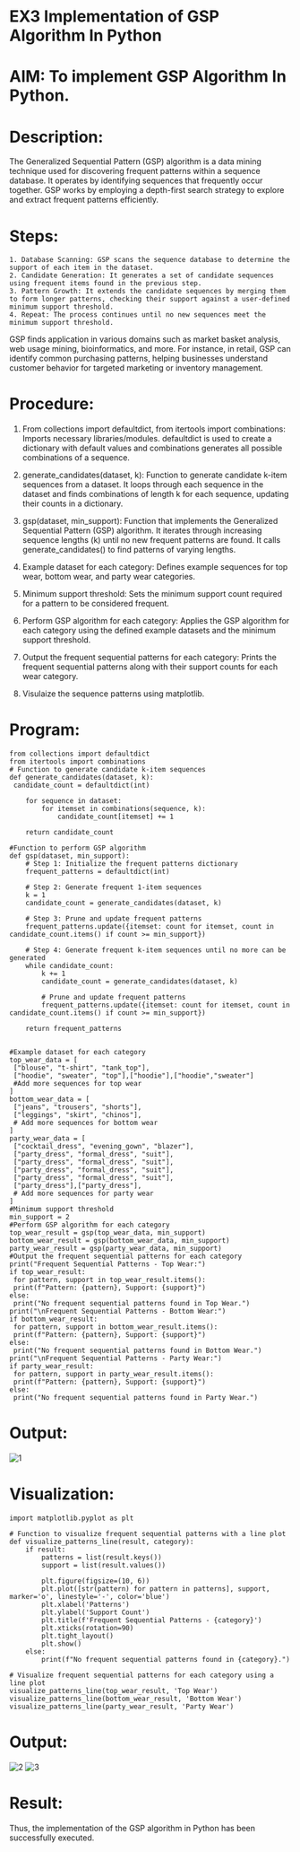 # EX3 Implementation of GSP Algorithm In Python
# AIM: To implement GSP Algorithm In Python.
# Description:

The Generalized Sequential Pattern (GSP) algorithm is a data mining technique used for discovering frequent patterns within a sequence database. It operates by identifying sequences that frequently occur together. GSP works by employing a depth-first search strategy to explore and extract frequent patterns efficiently.
# Steps:

    1. Database Scanning: GSP scans the sequence database to determine the support of each item in the dataset.
    2. Candidate Generation: It generates a set of candidate sequences using frequent items found in the previous step.
    3. Pattern Growth: It extends the candidate sequences by merging them to form longer patterns, checking their support against a user-defined minimum support threshold.
    4. Repeat: The process continues until no new sequences meet the minimum support threshold.

GSP finds application in various domains such as market basket analysis, web usage mining, bioinformatics, and more. For instance, in retail, GSP can identify common purchasing patterns, helping businesses understand customer behavior for targeted marketing or inventory management.
# Procedure:

1. From collections import defaultdict, from itertools import combinations: Imports necessary libraries/modules. defaultdict is used to create a dictionary with default values and combinations generates all possible combinations of a sequence.

2. generate_candidates(dataset, k): Function to generate candidate k-item sequences from a dataset. It loops through each sequence in the dataset and finds combinations of length k for each sequence, updating their counts in a dictionary.

3. gsp(dataset, min_support): Function that implements the Generalized Sequential Pattern (GSP) algorithm. It iterates through increasing sequence lengths (k) until no new frequent patterns are found. It calls generate_candidates() to find patterns of varying lengths.

4. Example dataset for each category: Defines example sequences for top wear, bottom wear, and party wear categories.

5. Minimum support threshold: Sets the minimum support count required for a pattern to be considered frequent.

6. Perform GSP algorithm for each category: Applies the GSP algorithm for each category using the defined example datasets and the minimum support threshold.

7. Output the frequent sequential patterns for each category: Prints the frequent sequential patterns along with their support counts for each wear category.

8. Visulaize the sequence patterns using matplotlib.
# Program:
```
from collections import defaultdict
from itertools import combinations
# Function to generate candidate k-item sequences
def generate_candidates(dataset, k):
 candidate_count = defaultdict(int)

    for sequence in dataset:
        for itemset in combinations(sequence, k):
            candidate_count[itemset] += 1

    return candidate_count

#Function to perform GSP algorithm
def gsp(dataset, min_support):
    # Step 1: Initialize the frequent patterns dictionary
    frequent_patterns = defaultdict(int)

    # Step 2: Generate frequent 1-item sequences
    k = 1
    candidate_count = generate_candidates(dataset, k)

    # Step 3: Prune and update frequent patterns
    frequent_patterns.update({itemset: count for itemset, count in candidate_count.items() if count >= min_support})

    # Step 4: Generate frequent k-item sequences until no more can be generated
    while candidate_count:
        k += 1
        candidate_count = generate_candidates(dataset, k)

        # Prune and update frequent patterns
        frequent_patterns.update({itemset: count for itemset, count in candidate_count.items() if count >= min_support})

    return frequent_patterns


#Example dataset for each category
top_wear_data = [
 ["blouse", "t-shirt", "tank_top"],
 ["hoodie", "sweater", "top"],["hoodie"],["hoodie","sweater"]
 #Add more sequences for top wear
]
bottom_wear_data = [
 ["jeans", "trousers", "shorts"],
 ["leggings", "skirt", "chinos"],
 # Add more sequences for bottom wear
]
party_wear_data = [
 ["cocktail_dress", "evening_gown", "blazer"],
 ["party_dress", "formal_dress", "suit"],
 ["party_dress", "formal_dress", "suit"],
 ["party_dress", "formal_dress", "suit"],
 ["party_dress", "formal_dress", "suit"],
 ["party_dress"],["party_dress"],
 # Add more sequences for party wear
]
#Minimum support threshold
min_support = 2
#Perform GSP algorithm for each category
top_wear_result = gsp(top_wear_data, min_support)
bottom_wear_result = gsp(bottom_wear_data, min_support)
party_wear_result = gsp(party_wear_data, min_support)
#Output the frequent sequential patterns for each category
print("Frequent Sequential Patterns - Top Wear:")
if top_wear_result:
 for pattern, support in top_wear_result.items():
 print(f"Pattern: {pattern}, Support: {support}")
else:
 print("No frequent sequential patterns found in Top Wear.")
print("\nFrequent Sequential Patterns - Bottom Wear:")
if bottom_wear_result:
 for pattern, support in bottom_wear_result.items():
 print(f"Pattern: {pattern}, Support: {support}")
else:
 print("No frequent sequential patterns found in Bottom Wear.")
print("\nFrequent Sequential Patterns - Party Wear:")
if party_wear_result:
 for pattern, support in party_wear_result.items():
 print(f"Pattern: {pattern}, Support: {support}")
else:
 print("No frequent sequential patterns found in Party Wear.")
```
# Output:
![1](https://github.com/user-attachments/assets/7e2ac427-2f6d-4227-96d5-728cfd670bab)

# Visualization:
```
import matplotlib.pyplot as plt

# Function to visualize frequent sequential patterns with a line plot
def visualize_patterns_line(result, category):
    if result:
        patterns = list(result.keys())
        support = list(result.values())

        plt.figure(figsize=(10, 6))
        plt.plot([str(pattern) for pattern in patterns], support, marker='o', linestyle='-', color='blue')
        plt.xlabel('Patterns')
        plt.ylabel('Support Count')
        plt.title(f'Frequent Sequential Patterns - {category}')
        plt.xticks(rotation=90)
        plt.tight_layout()
        plt.show()
    else:
        print(f"No frequent sequential patterns found in {category}.")

# Visualize frequent sequential patterns for each category using a line plot
visualize_patterns_line(top_wear_result, 'Top Wear')
visualize_patterns_line(bottom_wear_result, 'Bottom Wear')
visualize_patterns_line(party_wear_result, 'Party Wear')
```

# Output:
![2](https://github.com/user-attachments/assets/5fb0310d-a1f2-44b8-b5b8-f85ce94def68)
![3](https://github.com/user-attachments/assets/ef174890-4f48-4863-a00a-5a5cf8da1c1a)

# Result:
Thus, the implementation of the GSP algorithm in Python has been successfully executed.
